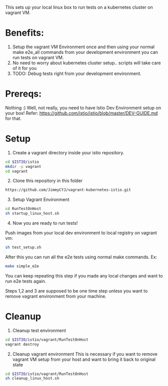 This sets up your local linux box to run tests on a kubernetes cluster on vagrant VM.

# Benefits:
1) Setup the vagrant VM Environment once and then using your normal make e2e_all commands from your development environment you can run tests on vagrant VM.
2) No need to worry about kubernetes cluster setup.. scripts will take care of it for you
3) TODO: Debug tests right from your development environment.

# Prereqs:
Nothing :)
Well, not really, you need to have Istio Dev Environment setup on your box!
Refer: https://github.com/istio/istio/blob/master/DEV-GUIDE.md for that.

# Setup
1) Create a vagrant directory inside your istio repository.

```bash
cd $ISTIO/istio
mkdir -p vagrant
cd vagrant
```

2) Clone this repository in this folder

```bash
https://github.com/JimmyCYJ/vagrant-kubernetes-istio.git
```

3) Setup Vagrant Environment

```bash
cd RunTestOnHost
sh startup_linux_host.sh
```

4) Now you are ready to run tests!

Push images from your local dev environment to local registry on vagrant vm:
```bash
sh test_setup.sh
```
After this you can run all the e2e tests using normal make commands. Ex:
```bash
make simple_e2e
```
You can keep repeating this step if you made any local changes and want to run e2e tests again.

Steps 1,2 and 3 are supposed to be one time step unless you want to remove vagrant environment from your machine.

# Cleanup
1) Cleanup test environment
```bash
cd $ISTIO/istio/vagrant/RunTestOnHost
vagrant destroy
```

2) Cleanup vagrant environment
This is necessary if you want to remove vagrant VM setup from your host and want to bring it back to original state
```bash
cd $ISTIO/istio/vagrant/RunTestOnHost
sh cleanup_linux_host.sh
```

